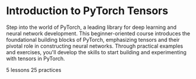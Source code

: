 # Introduction to PyTorch Tensors

Step into the world of PyTorch, a leading library for deep learning and neural network development. This beginner-oriented course introduces the foundational building blocks of PyTorch, emphasizing tensors and their pivotal role in constructing neural networks. Through practical examples and exercises, you'll develop the skills to start building and experimenting with tensors in PyTorch.


5 lessons
25 practices
